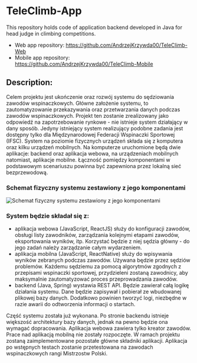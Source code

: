 
# TeleClimb-App
This repository holds code of application backend developed in Java for head judge in climbing competitions.

- Web app repository: https://github.com/AndrzejKrzywda00/TeleClimb-Web
- Mobile app repository: https://github.com/AndrzejKrzywda00/TeleClimb-Mobile


## Description:
Celem projektu jest ukończenie oraz rozwój systemu do sędziowania zawodów wspinaczkowych. Główne założenie systemu, to zautomatyzowanie przekazywania oraz przetwarzania danych podczas zawodów wspinaczkowych. Projekt ten zostanie zrealizowany jako odpowiedź na zapotrzebowanie rynkowe - nie istnieje system działający w dany sposób. Jedyny istniejący system realizujący podobne zadania jest dostępny tylko dla Międzynarodowej Federacji Wspinaczki Sportowej (IFSC).
System na poziomie fizycznych urządzeń składa się z komputera oraz kilku urządzeń mobilnych. Na komputerze uruchomione będą dwie aplikacje: backend oraz aplikacja webowa, na urządzeniach mobilnych natomiast, aplikacje mobilne. Łączność pomiędzy komponentami w podstawowym scenariuszu powinna być zapewniona przez lokalną sieć bezprzewodową. 

### Schemat fizyczny systemu zestawiony z jego komponentami
![Schemat fizyczny systemu zestawiony z jego komponentami](https://lh3.google.com/u/0/d/1o891r_39cnk6Bq7LQSAXudWc9IaHW705=w1919-h1004-iv1)



### System będzie składał się z:
- aplikacja webowa (JavaScript, ReactJS) służy do konfiguracji zawodów, obsługi listy zawodników, zarządzania kolejnymi etapami zawodów, eksportowania wyników, itp. Korzystać będzie z niej sędzia główny - do jego zadań należy zarządzanie całym wydarzeniem.
- aplikacja mobilna (JavaScript, ReactNative) służy do wpisywania wyników zebranych podczas zawodów. Używana będzie przez sędziów problemów. Każdemu sędziemu za pomocą algorytmów zgodnych z przepisami wspinaczki sportowej, przydzieleni zostaną zawodnicy, aby maksymalnie zautomatyzować proces przeprowadzania zawodów.
- backend (Java, Spring) wystawia REST API. Będzie zawierał całą logikę działania systemu. Dane będzie zapisywał i pobierał ze wbudowanej plikowej bazy danych. Dodatkowo powinien tworzyć logi, niezbędne w razie awarii do odtworzenia informacji o startach.

Część systemu została już wykonana. Po stronie backendu istnieje większość architektury bazy danych, jednak na pewno będzie ona wymagać dopracowania. Aplikacja webowa zawiera tylko kreator zawodów. Prace nad aplikacją mobilną nie zostały rozpoczęte. W ramach projektu zostaną zaimplementowane pozostałe główne składniki aplikacji. Aplikacja po wstępnych testach zostanie przetestowana na zawodach wspinaczkowych rangi Mistrzostw Polski.
